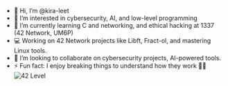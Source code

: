 - 👋 Hi, I’m @kira-leet  
- 👀 I’m interested in cybersecurity, AI, and low-level programming  
- 🌱 I’m currently learning C and  networking, and ethical hacking at 1337 (42 Network, UM6P)  
- 💻 Working on 42 Network projects like Libft, Fract-ol, and mastering Linux tools.  
- 💞️ I’m looking to collaborate on cybersecurity projects, AI-powered tools.
- ⚡ Fun fact: I enjoy breaking things to understand how they work 🐱‍💻
![42 Level](https://badge42.vercel.app/api/v2/ahalaoui/stats?cursusId=21&coalitionId=111)


